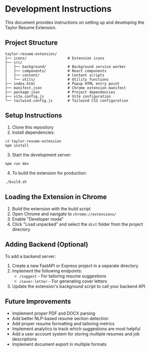 # Development Instructions

This document provides instructions on setting up and developing the Taylor Resume Extension.

## Project Structure

```
taylor-resume-extension/
├── icons/                   # Extension icons
├── src/
│   ├── background/          # Background service worker
│   ├── components/          # React components
│   ├── content/             # Content scripts
│   └── utils/               # Utility functions
├── index.html               # Popup HTML entry point
├── manifest.json            # Chrome extension manifest
├── package.json             # Project dependencies
├── vite.config.js           # Vite configuration
└── tailwind.config.js       # Tailwind CSS configuration
```

## Setup Instructions

1. Clone this repository
2. Install dependencies:

```bash
cd taylor-resume-extension
npm install
```

3. Start the development server:

```bash
npm run dev
```

4. To build the extension for production:

```bash
./build.sh
```

## Loading the Extension in Chrome

1. Build the extension with the build script
2. Open Chrome and navigate to `chrome://extensions/`
3. Enable "Developer mode"
4. Click "Load unpacked" and select the `dist` folder from the project directory

## Adding Backend (Optional)

To add a backend server:

1. Create a new FastAPI or Express project in a separate directory
2. Implement the following endpoints:
   - `/suggest` - For tailoring resume suggestions
   - `/cover-letter` - For generating cover letters
3. Update the extension's background script to call your backend API

## Future Improvements

- Implement proper PDF and DOCX parsing
- Add better NLP-based resume section detection
- Add proper resume formatting and tailoring metrics
- Implement analytics to track which suggestions are most helpful
- Add a user account system for storing multiple resumes and job descriptions
- Implement document export in multiple formats
